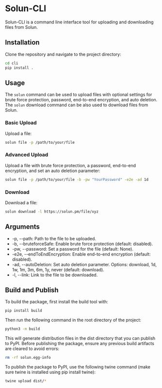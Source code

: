 # Solun-CLI

Solun-CLI is a command line interface tool for uploading and downloading files from Solun.

## Installation

Clone the repository and navigate to the project directory:

```bash
cd cli
pip install .
```

## Usage
The `solun` command can be used to upload files with optional settings for brute force protection, password, end-to-end encryption, and auto deletion.
The `solun` download command can be also used to download files from Solun.

### Basic Upload
Upload a file:

```bash
solun file -p /path/to/your/file
```

### Advanced Upload
Upload a file with brute force protection, a password, end-to-end encryption, and set an auto deletion parameter:

```bash
solun file -p /path/to/your/file -b -pw "YourPassword" -e2e -ad 1d
```

### Download
Download a file:

```bash
solun download -l https://solun.pm/file/xyz
```

## Arguments
* -p, --path: Path to the file to be uploaded.
* -b, --bruteforceSafe: Enable brute force protection (default: disabled).
* -pw, --password: Set a password for the file (default: None).
* -e2e, --endToEndEncryption: Enable end-to-end encryption (default: disabled).
* -ad, --autoDeletion: Set auto deletion parameter. Options: download, 1d, 1w, 1m, 3m, 6m, 1y, never (default: download).
* -l, --link: Link to the file to be downloaded.

## Build and Publish

To build the package, first install the build tool with:

```bash
pip install build
```

Then run the following command in the root directory of the project:

```bash
python3 -m build
```

This will generate distribution files in the dist directory that you can publish to PyPI.
Before publishing the package, ensure any previous build artifacts are cleared to avoid errors:

```bash
rm -rf solun.egg-info
```

To publish the package to PyPI, use the following twine command (make sure twine is installed using pip install twine):
```bash
twine upload dist/*
```

